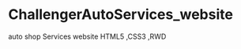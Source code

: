 ChallengerAutoServices_website
==============================

auto shop Services website HTML5 ,CSS3 ,RWD
